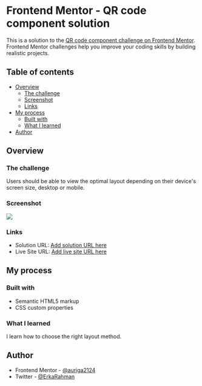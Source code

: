 # Frontend Mentor - QR code component solution

This is a solution to the [QR code component challenge on Frontend Mentor](https://www.frontendmentor.io/challenges/qr-code-component-iux_sIO_H). Frontend Mentor challenges help you improve your coding skills by building realistic projects. 

## Table of contents

- [Overview](#overview)
  - [The challenge](#the-challenge)
  - [Screenshot](#screenshot)
  - [Links](#links)
- [My process](#my-process)
  - [Built with](#built-with)
  - [What I learned](#what-i-learned)
- [Author](#author)

## Overview

### The challenge

Users should be able to view the optimal layout depending on their device's screen size, desktop or mobile.

### Screenshot

![](.images/screenshot-mobile.png)

### Links

- Solution URL: [Add solution URL here](https://github.com/auriga2124/qr-code-component)
- Live Site URL: [Add live site URL here](https://your-live-site-url.com)

## My process

### Built with

- Semantic HTML5 markup
- CSS custom properties

### What I learned

I learn how to choose the right layout method.

## Author

- Frontend Mentor - [@auriga2124](https://www.frontendmentor.io/profile/auriga2124)
- Twitter - [@ErkaRahman](https://www.twitter.com/ErkaRahman)





